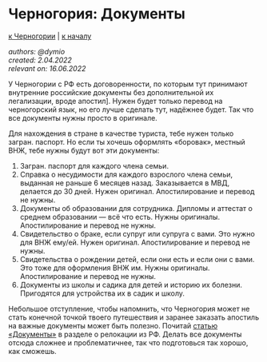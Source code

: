 Черногория: Документы
=====================

[к Черногории](./README.md) | [к началу](/README.md)

_authors: @dymio
<br/>created: 2.04.2022
<br/>relevant on: 16.06.2022_

У Черногории с РФ есть договоренности, по которым тут принимают внутренние российские документы без дополнительной их легализации, вроде апостил]. Нужен будет только перевод на черногорский язык, но его лучше сделать тут, надёжнее будет. Так что все документы нужны просто в оригинале.

Для нахождения в стране в качестве туриста, тебе нужен только загран. паспорт. Но если ты хочешь оформлять «боровак», местный ВНЖ, тебе нужны будут вот эти документы:

1. Загран. паспорт для каждого члена семьи.
2. Справка о несудимости для каждого взрослого члена семьи, выданная не раньше 6 месяцев назад. Заказывается в МВД, делается до 30 дней. Нужен оригинал. Апостилирование и перевод не нужны.
3. Документы об образовании для сотрудника. Дипломы и аттестат о среднем образовании — всё что есть. Нужны оригиналы. Апостилирование и перевод не нужны.
4. Свидетельство о браке, если супруг или супруга с вами. Это нужно для ВНЖ ему/ей. Нужен оригинал. Апостилирование и перевод не нужны.
5. Свидетельства о рождении детей, если они есть и если они с вами. Это тоже для оформления ВНЖ им. Нужны оригиналы. Апостилирование и перевод не нужны.
6. Документы из школы и садика для детей и историю их болезни. Пригодятся для устройства их в садик и школу.

Небольшое отступление, чтобы напомнить, что Черногория может не стать конечной точкой твоего путешествия и заранее заказать апостиль на важные документы может быть полезно. Почитай [статью «Документы»](../from_ru/documents.md) в разделе о релокации из РФ. Делать все документы отсюда сложнее и проблематичнее, так что подготовься так хорошо, как сможешь.
